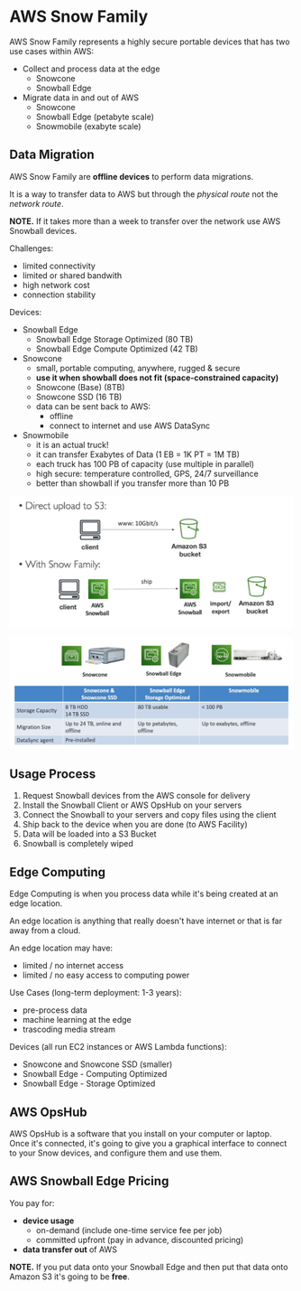 # AWS Snow Family

AWS Snow Family represents a highly secure portable devices that has two use cases within AWS:
- Collect and process data at the edge
    - Snowcone
    - Snowball Edge 
- Migrate data in and out of AWS
    - Snowcone
    - Snowball Edge (petabyte scale)
    - Snowmobile (exabyte scale)

## Data Migration

AWS Snow Family are **offline devices** to perform data migrations.

It is a way to transfer data to AWS but through the *physical route* not the *network route*.

**NOTE.** If it takes more than a week to transfer over the network use AWS Snowball devices.

Challenges:
- limited connectivity
- limited or shared bandwith
- high network cost
- connection stability

Devices:
- Snowball Edge
    - Snowball Edge Storage Optimized (80 TB)
    - Snowball Edge Compute Optimized (42 TB)
- Snowcone
    - small, portable computing, anywhere, rugged & secure
    - **use it when showball does not fit (space-constrained capacity)**
    - Snowcone (Base) (8TB)
    - Snowcone SSD (16 TB)
    - data can be sent back to AWS:
        - offline
        - connect to internet and use AWS DataSync
- Snowmobile
    - it is an actual truck!
    - it can transfer Exabytes of Data (1 EB = 1K PT = 1M TB)
    - each truck has 100 PB of capacity (use multiple in parallel)
    - high secure: temperature controlled, GPS, 24/7 surveillance
    - better than showball if you transfer more than 10 PB

![Data Migration with AWS Snow Family](../../images/s3/snow_family_data_migration.png)

![AWS Snow Family Devices for Data Migration](../../images/s3/snow_family_data_migration_devices.png)

## Usage Process

1. Request Snowball devices from the AWS console for delivery
2. Install the Snowball Client or AWS OpsHub on your servers
3. Connect the Snowball to your servers and copy files using the client
4. Ship back to the device when you are done (to AWS Facility)
5. Data will be loaded into a S3 Bucket
6. Snowball is completely wiped

## Edge Computing

Edge Computing is when you process data while it's being created at an edge location. 

An edge location is anything that really doesn't have internet or that is far away from a cloud.

An edge location may have:
- limited / no internet access
- limited / no easy access to computing power

Use Cases (long-term deployment: 1-3 years):
- pre-process data
- machine learning at the edge
- trascoding media stream

Devices (all run EC2 instances or AWS Lambda functions):
- Snowcone and Snowcone SSD (smaller)
- Snowball Edge - Computing Optimized
- Snowball Edge - Storage Optimized

## AWS OpsHub

AWS OpsHub is a software that you install on your computer or laptop. Once it's connected, it's going to give you a graphical interface to connect to your Snow devices, and configure them and use them.

## AWS Snowball Edge Pricing

You pay for:
- **device usage**
    - on-demand (include one-time service fee per job)
    - committed  upfront (pay in advance, discounted pricing)
- **data transfer out** of AWS

**NOTE.** If you put data onto your Snowball Edge and then put that data onto Amazon S3 it's going to be **free**.



